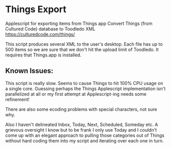 # Things Export
Applescript for exporting items from Things app
Convert Things (from Cultured Code) database to Toodledo XML
https://culturedcode.com/things/

This script produces several XML to the user's desktop. Each file has up to 500 items so we are sure that we don't hit the upload limit of Toodledo.
It requires that Things.app is installed.


## Known Issues:
This script is really slow. Seems to cause Things to hit 100% CPU usage on a single core.
Guessing perhaps the Things Applescript implementation isn't parallelized at all or my first attempt at Applescript-ing needs some refinement!

There are also some ecoding problems with special characters, not sure why.

Also I haven't delineated Inbox, Today, Next, Scheduled, Someday etc. A grievous oversight I know but to be frank I only use Today and I couldn't come up with an elegant approach to pulling those categories out of Things without hard coding them into my script and iterating over each one in turn.
